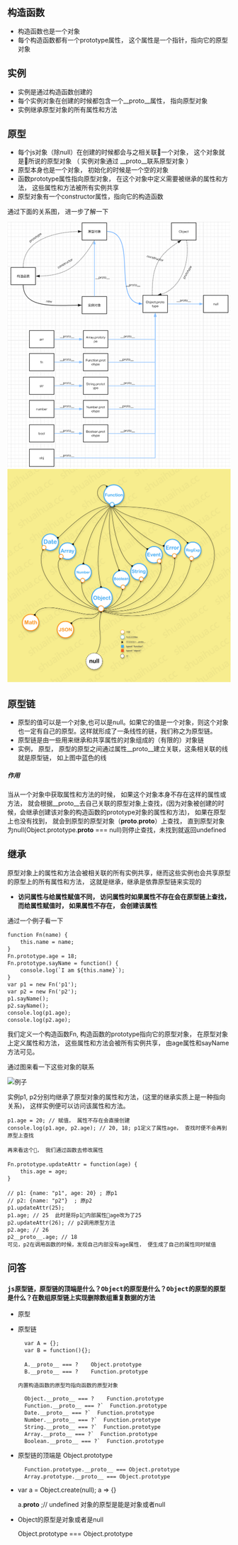 ## 构造函数
- 构造函数也是一个对象
- 每个构造函数都有一个prototype属性， 这个属性是一个指针，指向它的原型对象
## 实例
- 实例是通过构造函数创建的
- 每个实例对象在创建的时候都包含一个__proto__属性， 指向原型对象
- 实例继承原型对象的所有属性和方法
## 原型
- 每个js对象（除null）在创建的时候都会与之相关联一个对象， 这个对象就是所说的原型对象 （ 实例对象通过 __proto__联系原型对象 ）
- 原型本身也是一个对象， 初始化的时候是一个空的对象
- 函数prototype属性指向原型对象， 在这个对象中定义需要被继承的属性和方法， 这些属性和方法被所有实例共享
- 原型对象有一个constructor属性，指向它的构造函数

通过下面的关系图， 进一步了解一下

<img src="../img/proto.png" alt="原型" title="原型"/>

<img src="../img/proto2.png" alt="原型" title="原型"/>


## 原型链
- 原型的值可以是一个对象,也可以是null。如果它的值是一个对象，则这个对象也一定有自己的原型。这样就形成了一条线性的链，我们称之为原型链。
- 原型链是由一些用来继承和共享属性的对象组成的（有限的）对象链
- 实例， 原型， 原型的原型之间通过属性__proto__建立关联，这条相关联的线就是原型链， 如上图中蓝色的线
##### 作用
当从一个对象中获取属性和方法的时候， 如果这个对象本身不存在这样的属性或方法， 就会根据__proto__去自己关联的原型对象上查找，(因为对象被创建的时候，会继承创建该对象的构造函数的prototype对象的属性和方法)， 如果在原型上也没有找到， 就会到原型的原型对象（__proto__.__proto__）上查找， 直到原型对象为null(Object.prototype.__proto__ === null)则停止查找，未找到就返回undefined

## 继承
原型对象上的属性和方法会被相关联的所有实例共享，继而这些实例也会共享原型的原型上的所有属性和方法， 这就是继承，继承是依靠原型链来实现的

- **访问属性与给属性赋值不同， 访问属性时如果属性不存在会在原型链上查找， 而给属性赋值时， 如果属性不存在， 会创建该属性**

通过一个例子看一下

    function Fn(name) {
        this.name = name;
    }
    Fn.prototype.age = 18;
    Fn.prototype.sayName = function() {
        console.log(`I am ${this.name}`);
    }
    var p1 = new Fn('p1');
    var p2 = new Fn('p2');
    p1.sayName();
    p2.sayName();
    console.log(p1.age);
    console.log(p2.age);
我们定义一个构造函数Fn, 构造函数的prototype指向它的原型对象， 在原型对象上定义属性和方法， 这些属性和方法会被所有实例共享， 由age属性和sayName方法可见。

通过图来看一下这些对象的联系

<img src="../img/example.png" alt="例子" title="例子"/>

实例p1, p2分别均继承了原型对象的属性和方法，(这里的继承实质上是一种指向关系)， 这样实例便可以访问该属性和方法。


    p1.age = 20; // 赋值， 属性不存在会直接创建
    console.log(p1.age, p2.age); // 20, 18; p1定义了属性age， 查找时便不会再到原型上查找

    再来看这个， 我们通过函数去修改属性

    Fn.prototype.updateAttr = function(age) {
        this.age = age;
    }
    
    // p1: {name: "p1", age: 20} ; 原p1
    // p2: {name: "p2"}  ; 原p2
    p1.updateAttr(25);
    p1.age; // 25  此时是将p1内部属性age改为了25
    p2.updateAttr(26); // p2调用原型方法
    p2.age; // 26 
    p2__proto__.age; // 18
    可见，p2在调用函数的时候，发现自己内部没有age属性， 便生成了自己的属性同时赋值


## 问答

### `js原型链，原型链的顶端是什么？Object的原型是什么？Object的原型的原型是什么？在数组原型链上实现删除数组重复数据的方法`

- 原型
- 原型链

        var A = {};
        var B = function(){};

        A.__proto__ === ?    Object.prototype
        B.__proto__ === ?    Function.prototype

    `内置构造函数的原型均指向函数的原型对象`

        Object.__proto__ === ?    Function.prototype
        Function.__proto__ === ?`  Function.prototype
        Date.__proto__ === ?`  Function.prototype
        Number.__proto__ === ?`  Function.prototype
        String.__proto__ === ?`  Function.prototype
        Array.__proto__ === ?`  Function.prototype
        Boolean.__proto__ === ?`  Function.prototype

- 原型链的顶端是 Object.prototype

        Function.prototype.__proto__ === Object.prototype
        Array.prototype.__proto__ === Object.prototype

- var a = Object.create(null); a => {}

    a.__proto__ ;// undefined
    对象的原型是能是对象或者null

- Object的原型是对象或者是null

    Object.prototype === Object.prototype